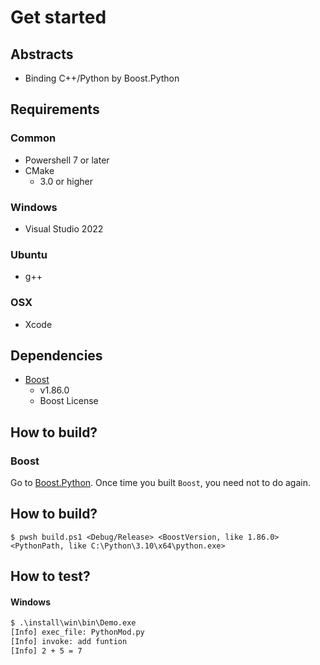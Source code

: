 # Get started

## Abstracts

* Binding C++/Python by Boost.Python

## Requirements

### Common

* Powershell 7 or later
* CMake
  * 3.0 or higher

### Windows

* Visual Studio 2022

### Ubuntu

* g++

### OSX

* Xcode

## Dependencies

* [Boost](https://www.boost.org/)
  * v1.86.0
  * Boost License

## How to build?

### Boost

Go to [Boost.Python](..).
Once time you built `Boost`, you need not to do again.

## How to build?

````shell
$ pwsh build.ps1 <Debug/Release> <BoostVersion, like 1.86.0> <PythonPath, like C:\Python\3.10\x64\python.exe>
````

## How to test?

#### Windows

````bat
$ .\install\win\bin\Demo.exe
[Info] exec_file: PythonMod.py
[Info] invoke: add funtion
[Info] 2 + 5 = 7
````